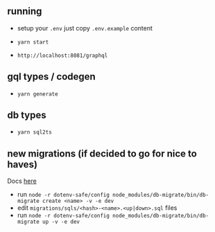 ## running

- setup your `.env` just copy `.env.example` content
- `yarn start`

- `http://localhost:8081/graphql`

## gql types / codegen

- `yarn generate`

## db types

- `yarn sql2ts`

## new migrations (if decided to go for nice to haves)

Docs [here](https://db-migrate.readthedocs.io/en/latest/Getting%20Started/commands/)

- run `node -r dotenv-safe/config node_modules/db-migrate/bin/db-migrate create <name> -v -e dev`
- edit `migrations/sqls/<hash>-<name>.<up|down>.sql` files
- run `node -r dotenv-safe/config node_modules/db-migrate/bin/db-migrate up -v -e dev`
